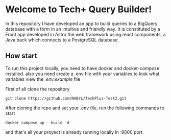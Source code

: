 # Welcome to Tech+ Query Builder!

In this repository I have developed an app to build queries to a BigQuery database with a form in an intuitive and friendly way.
It is constituted by a Front app developed in Astro the web framework using react components, a Java back which connects to a PostgreSQL database. 

## How start
To run this project locally, you need to have docker and docker-compose installed. also you need create a .env file with your variables to look what variables view the *.env.example* file

First of all clone the repository

    git clone https://github.com/RABrL/TechPlus-Test2.git

After cloning the repo and set your .env file, run the following commands to start

    docker compose up --build -d
and that's all your proyect is already running locally in :9000 port.

